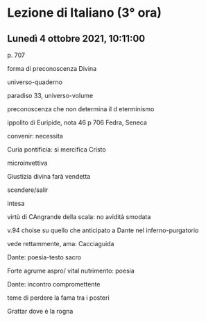 #  Lezione di Italiano (3° ora)
## Lunedì 4 ottobre 2021, 10:11:00

p. 707

forma di preconoscenza Divina 

universo-quaderno

paradiso 33, universo-volume

preconoscenza che non determina il d eterminismo

ippolito di Euripide, nota 46 p 706
Fedra, Seneca

convenir: necessita

Curia pontificia: si mercifica Cristo

microinvettiva

Giustizia divina farà vendetta

scendere/salir

intesa

virtù di CAngrande della scala: no avidità smodata

v.94 choise su quello che anticipato a Dante nel inferno-purgatorio

vede rettammente, ama: Cacciaguida

Dante: poesia-testo sacro

Forte agrume aspro/ 
vital nutrimento: poesia


Dante: incontro compromettente

teme di perdere la fama tra i posteri

Grattar dove è la rogna 
<!--stackedit_data:
eyJoaXN0b3J5IjpbLTQ1NDIwNDA1LC04OTQ1MjE4MSwxMDYxMD
U4NTgyXX0=
-->